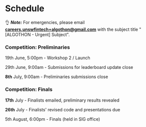 # Schedule

👌 **_Note:_** For emergencies, please email **careers.unswfintech+algothon@gmail.com** with the subject title "[ALGOTHON - Urgent] Subject".

[//]: # "_Links will be updated as the Algothon progresses._"
[//]: # "### Pre-Competition"
[//]: #
[//]: # "23rd June, 5:00pm - Workshop 1 - Python Fundamentals for Algorithmic Trading"
[//]: #
[//]: # "30th June, 5:00pm - Workshop 2 - Algorithmic Trading Applications and Sample Strategies"

### Competition: Preliminaries

19th June, 5:00pm - Workshop 2 / Launch

29th June, 9:00am - Submissions for leaderboard update close

**8th** July, 9:00am - Preliminaries submissions close

### Competition: Finals

**17th** July - Finalists emailed, preliminary results revealed

**26th** July - Finalists' revised code and presentations due

5th August, 6:00pm - Finals (held in SIG office)
